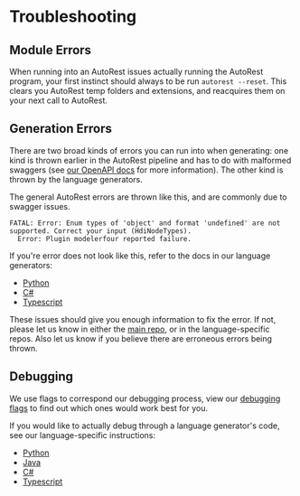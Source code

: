 # Troubleshooting

## Module Errors

When running into an AutoRest issues actually running the AutoRest program, your first instinct should always to be run `autorest --reset`. This clears you AutoRest temp folders and extensions, and reacquires them on your next call to AutoRest.

## Generation Errors

There are two broad kinds of errors you can run into when generating: one kind is thrown earlier in the AutoRest pipeline and has to do with malformed swaggers (see [our OpenAPI docs][main_docs] for more information). The other kind is thrown by the language generators.

The general AutoRest errors are thrown like this, and are commonly due to swagger issues.

```
FATAL: Error: Enum types of 'object' and format 'undefined' are not supported. Correct your input (HdiNodeTypes).
  Error: Plugin modelerfour reported failure.
```

If you're error does not look like this, refer to the docs in our language generators:

- [Python][python_generation]
- [C#][csharp_generation]
- [Typescript][typescript_generation]

These issues should give you enough information to fix the error. If not, please let us know in either the [main repo][autorest_issues], or in the language-specific repos. Also let us know if you believe
there are erroneous errors being thrown.

## Debugging

We use flags to correspond our debugging process, view our [debugging flags][debugging_flags] to find out which ones would work best for you.

If you would like to actually debug through a language generator's code, see our language-specific instructions:

- [Python][python_debug]
- [Java][java_debug]
- [C#][csharp_debug]
- [Typescript][typescript_debug]

<!-- LINKS -->

[main_docs]: https://github.com/Azure/autorest/blob/main/docs/openapi/readme.md
[autorest_issues]: https://github.com/Azure/autorest/issues
[autorest_python_issues]: https://github.com/Azure/autorest.python/issues
[autorest_python_repo]: https://github.com/Azure/autorest.python/tree/autorestv3
[debugging_flags]: https://github.com/Azure/autorest/blob/main/docs/generate/flags.md#debugging-flags
[python_generation]: https://github.com/Azure/autorest.python/tree/autorestv3/docs/troubleshooting.md#generation-errors
[csharp_generation]: https://github.com/Azure/autorest.csharp/tree/feature/v3/docs/troubleshooting.md#generation-errors
[typescript_generation]: https://github.com/Azure/autorest.typescript/blob/main/packages/autorest.typescript/docs/troubleshooting.md#generation-errors
[python_debug]: https://github.com/Azure/autorest.python/tree/autorestv3/docs/troubleshooting.md#debugging
[java_debug]: https://github.com/Azure/autorest.java/blob/main/docs/client/troubleshooting.md#debugging
[csharp_debug]: https://github.com/Azure/autorest.csharp/tree/feature/v3/docs/troubleshooting.md#debugging
[typescript_debug]: https://github.com/Azure/autorest.typescript/blob/main/packages/autorest.typescript/docs/troubleshooting.md#debugging
